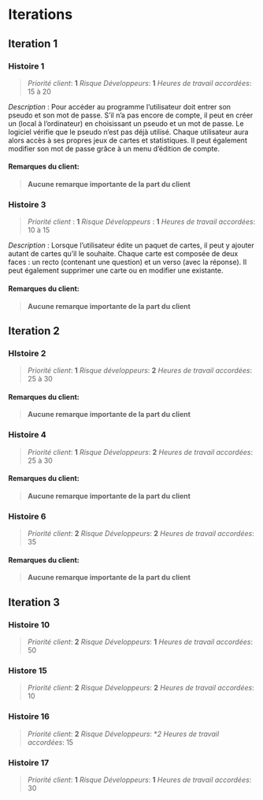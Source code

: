 # Iterations

## Iteration 1

### Histoire 1

>*Priorité client*: **1**
>*Risque Développeurs*: **1**
>*Heures de travail accordées*: 15 à 20

  

*Description* : Pour accéder au programme l’utilisateur doit entrer son pseudo et son mot de passe. S’il n’a pas encore de compte, il peut en créer un (local à l’ordinateur) en choisissant un pseudo et un mot de passe.
Le logiciel vérifie que le pseudo n’est pas déjà utilisé.
Chaque utilisateur aura alors accès à ses propres jeux de cartes et
statistiques. Il peut également modifier son mot de passe grâce à un menu d’édition de compte.

#### Remarques du client:
>**Aucune remarque importante de la part du client**

### Histoire 3
> *Priorité client* : **1**
> *Risque Développeurs* : **1**
> *Heures de travail accordées*: 10 à 15

*Description* : Lorsque l’utilisateur édite un paquet de cartes, il peut y ajouter autant de cartes qu’il le souhaite. Chaque carte est composée de deux faces : un recto (contenant une question) et un verso (avec la réponse). Il peut également supprimer une carte ou en modifier une existante.

#### Remarques du client:
>**Aucune remarque importante de la part du client**

## Iteration 2

### HIstoire 2

>*Priorité client*: **1**
>*Risque développeurs*: **2**
>*Heures de travail accordées*: 25 à 30

#### Remarques du client:
>**Aucune remarque importante de la part du client**

### Histoire 4 

>*Priorité client*: **1**
>*Risque Développeurs*: **2**
>*Heures de travail accordées*: 25 à 30

#### Remarques du client:
>**Aucune remarque importante de la part du client**

### Histoire 6

>*Priorité client*: **2**
>*Risque Développeurs*: **2**
>*Heures de travail accordées*: 35

#### Remarques du client:
>**Aucune remarque importante de la part du client**


## Iteration 3

### Histoire 10

>*Priorité client*: **2**
>*Risque Développeurs*: **1**
>*Heures de travail accordées*: 50

### Histore 15

>*Priorité client*: **2**
>*Risque Développeurs*: **2**
>*Heures de travail accordées*: 10

### Histoire 16 


>*Priorité client*: **2**
>*Risque Développeurs*: **2*
>*Heures de travail accordées*: 15


### Histoire 17

>*Priorité client*: **1**
>*Risque Développeurs*: **1**
>*Heures de travail accordées*: 30